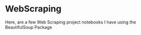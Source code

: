 # WebScraping
Here, are a few Web Scraping project notebooks I have using the BeautifulSoup Package
